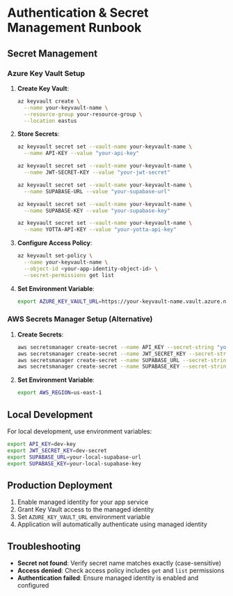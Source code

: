 # Authentication & Secret Management Runbook

## Secret Management

### Azure Key Vault Setup

1. **Create Key Vault**:
   ```bash
   az keyvault create \
     --name your-keyvault-name \
     --resource-group your-resource-group \
     --location eastus
   ```

2. **Store Secrets**:
   ```bash
   az keyvault secret set --vault-name your-keyvault-name \
     --name API-KEY --value "your-api-key"

   az keyvault secret set --vault-name your-keyvault-name \
     --name JWT-SECRET-KEY --value "your-jwt-secret"

   az keyvault secret set --vault-name your-keyvault-name \
     --name SUPABASE-URL --value "your-supabase-url"

   az keyvault secret set --vault-name your-keyvault-name \
     --name SUPABASE-KEY --value "your-supabase-key"

   az keyvault secret set --vault-name your-keyvault-name \
     --name YOTTA-API-KEY --value "your-yotta-api-key"
   ```

3. **Configure Access Policy**:
   ```bash
   az keyvault set-policy \
     --name your-keyvault-name \
     --object-id <your-app-identity-object-id> \
     --secret-permissions get list
   ```

4. **Set Environment Variable**:
   ```bash
   export AZURE_KEY_VAULT_URL=https://your-keyvault-name.vault.azure.net/
   ```

### AWS Secrets Manager Setup (Alternative)

1. **Create Secrets**:
   ```bash
   aws secretsmanager create-secret --name API_KEY --secret-string "your-api-key"
   aws secretsmanager create-secret --name JWT_SECRET_KEY --secret-string "your-jwt-secret"
   aws secretsmanager create-secret --name SUPABASE_URL --secret-string "your-supabase-url"
   aws secretsmanager create-secret --name SUPABASE_KEY --secret-string "your-supabase-key"
   ```

2. **Set Environment Variable**:
   ```bash
   export AWS_REGION=us-east-1
   ```

## Local Development

For local development, use environment variables:

```bash
export API_KEY=dev-key
export JWT_SECRET_KEY=dev-secret
export SUPABASE_URL=your-local-supabase-url
export SUPABASE_KEY=your-local-supabase-key
```

## Production Deployment

1. Enable managed identity for your app service
2. Grant Key Vault access to the managed identity
3. Set `AZURE_KEY_VAULT_URL` environment variable
4. Application will automatically authenticate using managed identity

## Troubleshooting

- **Secret not found**: Verify secret name matches exactly (case-sensitive)
- **Access denied**: Check access policy includes `get` and `list` permissions
- **Authentication failed**: Ensure managed identity is enabled and configured

